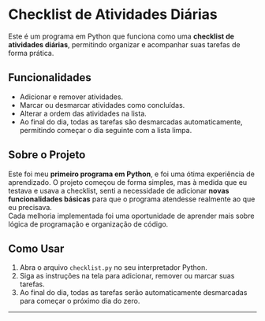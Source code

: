 # Checklist de Atividades Diárias

Este é um programa em Python que funciona como uma **checklist de atividades diárias**, permitindo organizar e acompanhar suas tarefas de forma prática.

## Funcionalidades

- Adicionar e remover atividades.  
- Marcar ou desmarcar atividades como concluídas.  
- Alterar a ordem das atividades na lista.  
- Ao final do dia, todas as tarefas são desmarcadas automaticamente, permitindo começar o dia seguinte com a lista limpa.

## Sobre o Projeto

Este foi meu **primeiro programa em Python**, e foi uma ótima experiência de aprendizado.
O projeto começou de forma simples, mas à medida que eu testava e usava a checklist, senti a necessidade de adicionar **novas funcionalidades básicas** para que o programa atendesse realmente ao que eu precisava.  
Cada melhoria implementada foi uma oportunidade de aprender mais sobre lógica de programação e organização de código.

## Como Usar

1. Abra o arquivo `checklist.py` no seu interpretador Python.  
2. Siga as instruções na tela para adicionar, remover ou marcar suas tarefas.  
3. Ao final do dia, todas as tarefas serão automaticamente desmarcadas para começar o próximo dia do zero.

---

